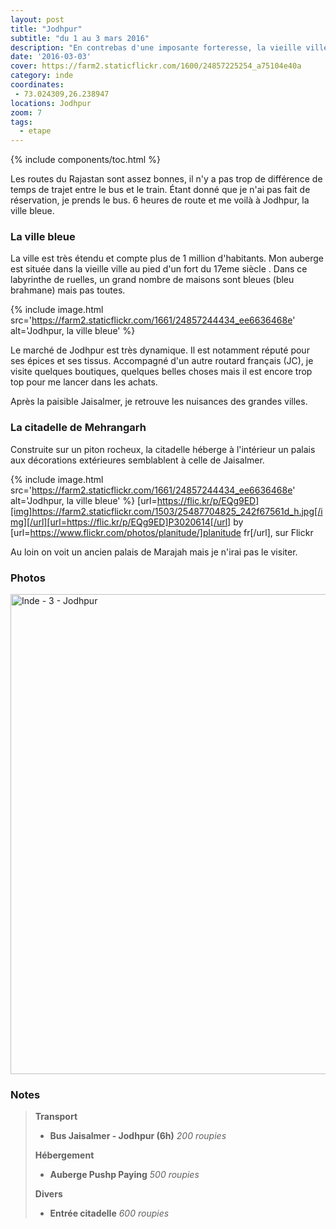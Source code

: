 ```yaml
---
layout: post
title: "Jodhpur"
subtitle: "du 1 au 3 mars 2016"
description: "En contrebas d'une imposante forteresse, la vieille ville de Jodhpur est semblable à un labyrinthe. Les maisons ne sont pas toutes bleues comme vu sur certaines photos."
date: '2016-03-03'
cover: https://farm2.staticflickr.com/1600/24857225254_a75104e40a
category: inde
coordinates:
 - 73.024309,26.238947
locations: Jodhpur
zoom: 7
tags:
  - etape
---
```


{% include components/toc.html %}

Les routes du Rajastan sont assez bonnes, il n'y a pas trop de différence de temps de trajet entre le bus et le train. Étant donné que je n'ai pas fait de réservation, je prends le bus. 6 heures de route et me voilà à Jodhpur, la ville bleue.

### La ville bleue

La ville est très étendu et compte plus de 1 million d'habitants. Mon auberge est située dans la vieille ville au pied d'un fort du 17eme siècle . Dans ce labyrinthe de ruelles, un grand nombre de maisons sont bleues (bleu brahmane) mais pas toutes.

{% include image.html
  src='https://farm2.staticflickr.com/1661/24857244434_ee6636468e'
  alt='Jodhpur, la ville bleue'
%}

Le marché de Jodhpur est très dynamique. Il est notamment réputé pour ses épices et ses tissus. Accompagné d'un autre routard français (JC), je visite quelques boutiques, quelques belles choses mais il est encore trop top pour me lancer dans les achats.

Après la paisible Jaisalmer, je retrouve les nuisances des grandes villes.

### La citadelle de Mehrangarh

Construite sur un piton rocheux, la citadelle héberge à l'intérieur un palais aux décorations extérieures semblablent à celle de Jaisalmer.

{% include image.html
  src='https://farm2.staticflickr.com/1661/24857244434_ee6636468e'
  alt='Jodhpur, la ville bleue'
%}
[url=https://flic.kr/p/EQg9ED][img]https://farm2.staticflickr.com/1503/25487704825_242f67561d_h.jpg[/img][/url][url=https://flic.kr/p/EQg9ED]P3020614[/url] by [url=https://www.flickr.com/photos/planitude/]planitude fr[/url], sur Flickr

Au loin on voit un ancien palais de Marajah mais je n'irai pas le visiter.

### Photos 

<a data-flickr-embed="true"  href="https://www.flickr.com/photos/planitude/albums/72157665268626001" title="Inde - 3 - Jodhpur"><img src="https://farm2.staticflickr.com/1534/25120163919_856e458a73_b.jpg" width="1024" height="768" alt="Inde - 3 - Jodhpur"></a><script async src="//embedr.flickr.com/assets/client-code.js" charset="utf-8"></script>

### Notes

>**Transport**
>
>- **Bus Jaisalmer - Jodhpur (6h)** *200 roupies*
>
>**Hébergement**
>
>- **Auberge Pushp Paying** *500 roupies*
>
>**Divers**
>
>- **Entrée citadelle** *600 roupies*
